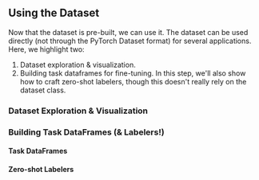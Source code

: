 ## Using the Dataset

Now that the dataset is pre-built, we can use it. The dataset can be used directly (not through the PyTorch
Dataset format) for several applications. Here, we highlight two:

1. Dataset exploration & visualization.
2. Building task dataframes for fine-tuning. In this step, we'll also show how to craft zero-shot labelers,
   though this doesn't really rely on the dataset class.

### Dataset Exploration & Visualization

### Building Task DataFrames (& Labelers!)

#### Task DataFrames

#### Zero-shot Labelers
